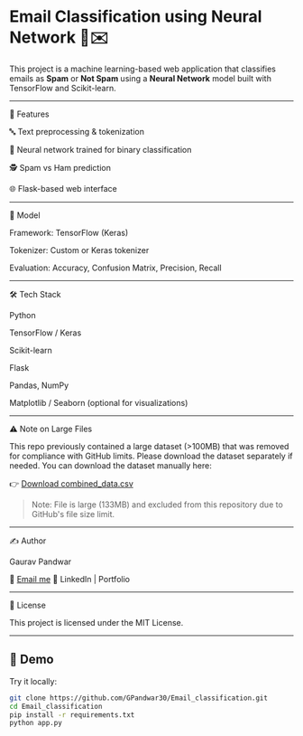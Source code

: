 # Email Classification using Neural Network 🧠✉️

This project is a machine learning-based web application that classifies emails as **Spam** or **Not Spam** using a **Neural Network** model built with TensorFlow and Scikit-learn.

---

📌 Features

🔤 Text preprocessing & tokenization

🧠 Neural network trained for binary classification

🕵️ Spam vs Ham prediction

🌐 Flask-based web interface

---

🧠 Model

Framework: TensorFlow (Keras)

Tokenizer: Custom or Keras tokenizer

Evaluation: Accuracy, Confusion Matrix, Precision, Recall

---

🛠️ Tech Stack

Python

TensorFlow / Keras

Scikit-learn

Flask

Pandas, NumPy

Matplotlib / Seaborn (optional for visualizations)

---

⚠️ Note on Large Files

This repo previously contained a large dataset (>100MB) that was removed for compliance with GitHub limits. Please download the dataset separately if needed.
You can download the dataset manually here:

👉 [Download combined_data.csv](https://www.kaggle.com/datasets/purusinghvi/email-spam-classification-dataset?select=combined_data.csv)

> Note: File is large (133MB) and excluded from this repository due to GitHub's file size limit.

---

✍️ Author

Gaurav Pandwar

📧 [Email me](mailto:gp3084@gmail.com)
🔗 LinkedIn | Portfolio

---

📜 License

This project is licensed under the MIT License.

---

## 🚀 Demo

Try it locally:
```bash
git clone https://github.com/GPandwar30/Email_classification.git
cd Email_classification
pip install -r requirements.txt
python app.py
